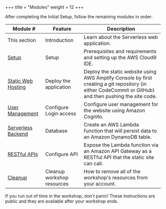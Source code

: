 +++
title = "Modules"
weight = 12
+++

After completing the Initial Setup, follow the remaining modules in order:

Module # | Feature | Description
------------ | ------------- | -------------
This section | Introduction | Learn about the Serverless web application.
[Setup][setup] | Setup | Prerequisites and requirements and setting up the AWS Cloud9 IDE.
[Static Web Hosting][static-web-hosting] | Deploy the application | Deploy the static website using AWS Amplify Console by first creating a git repository (in either CodeCommit or GitHub) and then pushing the site code.
[User Management][user-management] | Configure Login access |Configure user management for the website using Amazon Cognito.
[Serverless Backend][serverless-backend] | Database | Create an AWS Lambda function that will persist data to an Amazon DynamoDB table.
[RESTful APIs][restful-apis] | Configure API | Expose the Lambda function via an Amazon API Gateway as a RESTful API that the static site can call.
[Cleanup][cleanup] | Cleanup workshop resources | How to remove all of the workshop's resources from your account.

If you run out of time in the workshop, don't panic! These instructions are public and they are available after your workshop ends.

[setup]: /0-setup
[static-web-hosting]: /1-staticwebhosting
[user-management]: /2-usermanagement
[serverless-backend]: /3-serverlessbackend
[restful-apis]: /4-restfulapis
[cleanup]: /5-cleanup